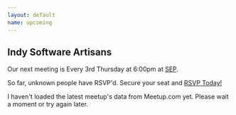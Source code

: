 ```yaml
---
layout: default
name: upcoming
---
```


<h2 id="next_meetup_name">
  Indy Software Artisans
</h2>

<p>
  Our next meeting is <span id="next_meetup_date">Every 3rd Thursday at 6:00pm</span> at
  <a href="#next_meetup_venue_map" id="next_meetup_address">SEP</a>.
</p>

<p>
  So far, <span id="next_meetup_rsvpcount">unknown</span> people have RSVP'd. Secure your
  seat and <a href="http://www.meetup.com/" id="next_meetup_event_url"> RSVP Today! </a>
</p>

<p id="next_meetup_description">
  I haven't loaded the latest meetup's data from Meetup.com yet. Please wait a moment or
  try again later.
</p>

<img src="/static/blank.gif" id="next_meetup_venue_map" alt="Map to Venue" style="display:none;"/>
